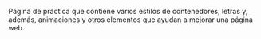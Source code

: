 Página de práctica que contiene varios estilos de contenedores, letras y, además, animaciones y otros elementos que ayudan a mejorar una página web.
